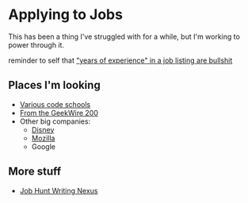 # Applying to Jobs

This has been a thing I've struggled with for a while, but I'm working to power through it.

reminder to self that ["years of experience" in a job listing are bullshit](https://twitter.com/my2k/status/1151546915365896192)

## Places I'm looking

- [Various code schools](bafe7c70-3e5d-4647-8c28-9275d369a585.md)
- [From the GeekWire 200](6454bec1-2703-4fcc-aeed-bea826d39701.md)
- Other big companies:
  - [Disney](51269960-27ca-45b8-83b0-8a17d9c3f635.md)
  - [Mozilla](0da88c9b-a01f-4303-9868-0aab47ae8bbc.md)
  - Google

## More stuff

- [Job Hunt Writing Nexus](bc3f5b92-6223-4fe0-9b4b-753190f4ace8.md)
